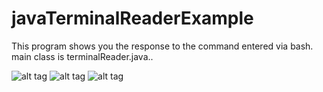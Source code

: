# javaTerminalReaderExample
This program shows you the response to the command entered via bash. main class is terminalReader.java..

![alt tag](https://i.hizliresim.com/BA6WrD.png)
![alt tag](https://i.hizliresim.com/ZEQjZk.png)
![alt tag](https://i.hizliresim.com/Pr62bd.png)

